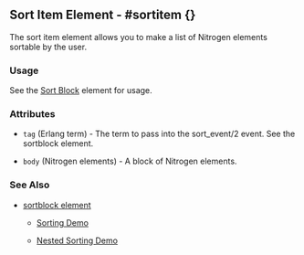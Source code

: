 <!-- dash: #sortitem | Element | ###:Element -->


 
## Sort Item Element - #sortitem {}

  The sort item element allows you to make a list of Nitrogen elements sortable by the user.

### Usage

   See the [Sort Block](sortblock.md) element for usage.

### Attributes

   * `tag` (Erlang term) - The term to pass into the sort_event/2 event. See the sortblock element.

   * `body` (Nitrogen elements) - A block of Nitrogen elements.

### See Also

 *  [sortblock element](./sortblock.md)

	*  [Sorting Demo](http://nitrogenproject.com/demos/sorting1)

	*  [Nested Sorting Demo](http://nitrogenproject.com/demos/sorting2)

 
